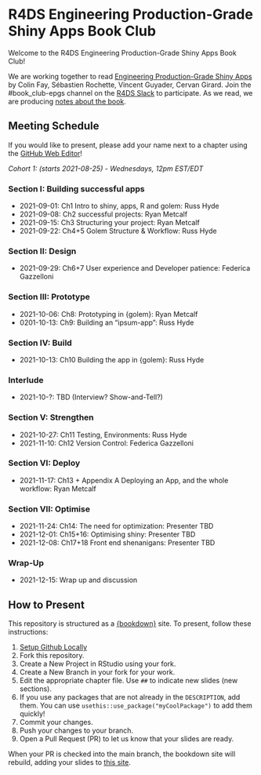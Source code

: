 # R4DS Engineering Production-Grade Shiny Apps Book Club

Welcome to the R4DS Engineering Production-Grade Shiny Apps Book Club!

We are working together to read [Engineering Production-Grade Shiny Apps](https://engineering-shiny.org/) by Colin Fay, Sébastien Rochette, Vincent Guyader, Cervan Girard.
Join the #book_club-epgs channel on the [R4DS Slack](https://r4ds.io/join) to participate.
As we read, we are producing [notes about the book](https://r4ds.github.io/bookclub-epgs/).

## Meeting Schedule

If you would like to present, please add your name next to a chapter using the [GitHub Web Editor](https://youtu.be/d41oc2OMAuI)!

*Cohort 1: (starts 2021-08-25) - Wednesdays, 12pm EST/EDT*

### Section I: Building successful apps

- 2021-09-01: Ch1 Intro to shiny, apps, R and golem: Russ Hyde
- 2021-09-08: Ch2 successful projects: Ryan Metcalf
- 2021-09-15: Ch3 Structuring your project: Ryan Metcalf
- 2021-09-22: Ch4+5 Golem Structure & Workflow: Russ Hyde

### Section II:  Design

- 2021-09-29: Ch6+7 User experience and Developer patience: Federica Gazzelloni

### Section III: Prototype

- 2021-10-06: Ch8: Prototyping in {golem}: Ryan Metcalf
- 0201-10-13: Ch9: Building an “ipsum-app”: Russ Hyde

### Section IV: Build

- 2021-10-13: Ch10 Building the app in {golem}: Russ Hyde

### Interlude

- 2021-10-?: TBD (Interview? Show-and-Tell?)

### Section V: Strengthen

- 2021-10-27: Ch11 Testing, Environments: Russ Hyde
- 2021-11-10: Ch12 Version Control: Federica Gazzelloni

### Section VI: Deploy

- 2021-11-17: Ch13 + Appendix A Deploying an App, and the whole workflow: Ryan Metcalf

### Section VII: Optimise

- 2021-11-24: Ch14: The need for optimization: Presenter TBD
- 2021-12-01: Ch15+16: Optimising shiny: Presenter TBD
- 2021-12-08: Ch17+18 Front end shenanigans: Presenter TBD

### Wrap-Up

- 2021-12-15: Wrap up and discussion

## How to Present

This repository is structured as a [{bookdown}](https://CRAN.R-project.org/package=bookdown) site.
To present, follow these instructions:

1. [Setup Github Locally](https://www.youtube.com/watch?v=hNUNPkoledI)
2. Fork this repository.
3. Create a New Project in RStudio using your fork.
4. Create a New Branch in your fork for your work.
5. Edit the appropriate chapter file. Use `##` to indicate new slides (new sections).
6. If you use any packages that are not already in the `DESCRIPTION`, add them. You can use `usethis::use_package("myCoolPackage")` to add them quickly!
7. Commit your changes.
8. Push your changes to your branch.
9. Open a Pull Request (PR) to let us know that your slides are ready.

When your PR is checked into the main branch, the bookdown site will rebuild, adding your slides to [this site](https://r4ds.github.io/bookclub-URL/).
